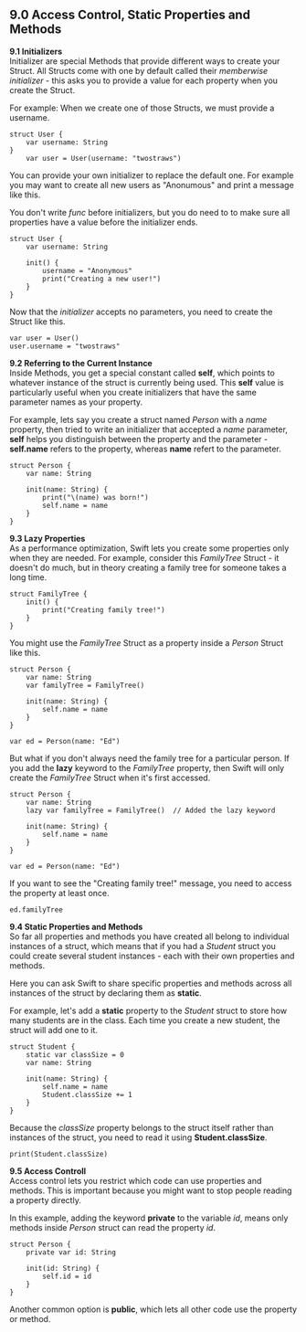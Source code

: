 ## 9.0 Access Control, Static Properties and Methods
**9.1 Initializers**  
Initializer are special Methods that provide different ways to create your Struct. All Structs come with one by default called their *memberwise initializer* - this asks you to provide a value for each property when you create the Struct.  

For example: When we create one of those Structs, we must provide a username.
```
struct User {
    var username: String
}
    var user = User(username: "twostraws")
```  
You can provide your own initializer to replace the default one. For example you may want to create all new users as "Anonumous" and print a message like this.  

You don't write *func* before initializers, but you do need to to make sure all properties have a value before the initializer ends.
```
struct User {
    var username: String

    init() {
        username = "Anonymous"
        print("Creating a new user!")
    }
}
```
Now that the *initializer* accepts no parameters, you need to create the Struct like this.
```
var user = User()
user.username = "twostraws"
```
**9.2 Referring to the Current Instance**  
Inside Methods, you get a special constant called **self**, which points to whatever instance of the struct is currently being used. This **self** value is particularly useful when you create initializers that have the same parameter names as your property.  

For example, lets say you create a struct named *Person* with a *name* property, then tried to write an initializer that accepted a *name* parameter, **self** helps you distinguish between the property and the parameter - **self.name** refers to the property, whereas **name** refert to the parameter.
```
struct Person {
    var name: String

    init(name: String) {
        print("\(name) was born!")
        self.name = name
    }
}
```
**9.3 Lazy Properties**  
As a performance optimization, Swift lets you create some properties only when they are needed. For example, consider this *FamilyTree* Struct - it doesn't do much, but in theory creating a family tree for someone takes a long time.
```
struct FamilyTree {
    init() {
        print("Creating family tree!")
    }
}
```
You might use the *FamilyTree* Struct as a property inside a *Person* Struct like this.
```
struct Person {
    var name: String
    var familyTree = FamilyTree()

    init(name: String) {
        self.name = name
    }
}

var ed = Person(name: "Ed")
```
But what if you don't always need the family tree for a particular person. If you add the **lazy** keyword to the *FamilyTree* property, then Swift will only create the *FamilyTree* Struct when it's first accessed.
```
struct Person {
    var name: String
    lazy var familyTree = FamilyTree()  // Added the lazy keyword

    init(name: String) {
        self.name = name
    }
}

var ed = Person(name: "Ed")
```
If you want to see the "Creating family tree!" message, you need to access the property at least once.
```
ed.familyTree
```
**9.4 Static Properties and Methods**  
So far all properties and methods you have created all belong to individual instances of a struct, which means that if you had a *Student* struct you could create several student instances - each with their own properties and methods.  

Here you can ask Swift to share specific properties and methods across all instances of the struct by declaring them as **static**.  

For example, let's add a **static** property to the *Student* struct to store how many students are in the class. Each time you create a new student, the struct will add one to it.
```
struct Student {
    static var classSize = 0
    var name: String

    init(name: String) {
        self.name = name
        Student.classSize += 1
    }
}
```
Because the *classSize* property belongs to the struct itself rather than instances of the struct, you need to read it using **Student.classSize**.
```
print(Student.classSize)
```
**9.5 Access Controll**  
Access control lets you restrict which code can use properties and methods. This is important because you might want to stop people reading a property directly.  

In this example, adding the keyword **private** to the variable *id*, means only methods inside *Person* struct can read the property *id*.
```
struct Person {
    private var id: String

    init(id: String) {
        self.id = id
    }
}
```
Another common option is **public**, which lets all other code use the property or method.
